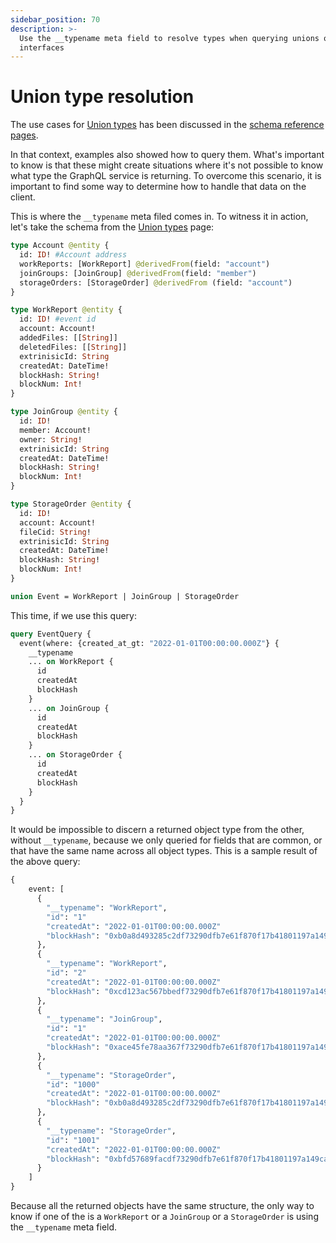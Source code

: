 ```yaml
---
sidebar_position: 70
description: >-
  Use the __typename meta field to resolve types when querying unions or
  interfaces
---
```


# Union type resolution

The use cases for [Union types](/basics/schema-file/unions-and-typed-json) has been discussed in the [schema reference pages](/basics/schema-file/).

In that context, examples also showed how to query them. What's important to know is that these might create situations where it's not possible to know what type the GraphQL service is returning. To overcome this scenario, it is important to find some way to determine how to handle that data on the client.

This is where the `__typename` meta filed comes in. To witness it in action, let's take the schema from the [Union types](/basics/schema-file/unions-and-typed-json) page:

```graphql title="schema.graphql"
type Account @entity {
  id: ID! #Account address
  workReports: [WorkReport] @derivedFrom(field: "account")
  joinGroups: [JoinGroup] @derivedFrom(field: "member")
  storageOrders: [StorageOrder] @derivedFrom (field: "account")
}

type WorkReport @entity {
  id: ID! #event id
  account: Account!
  addedFiles: [[String]]
  deletedFiles: [[String]]
  extrinisicId: String
  createdAt: DateTime!
  blockHash: String!
  blockNum: Int!
}

type JoinGroup @entity {
  id: ID!
  member: Account!
  owner: String!
  extrinisicId: String
  createdAt: DateTime!
  blockHash: String!
  blockNum: Int!
}

type StorageOrder @entity {
  id: ID!
  account: Account!
  fileCid: String!
  extrinisicId: String
  createdAt: DateTime!
  blockHash: String!
  blockNum: Int!
}

union Event = WorkReport | JoinGroup | StorageOrder

```


This time, if we use this query:

```graphql
query EventQuery {
  event(where: {created_at_gt: "2022-01-01T00:00:00.000Z"} {
    __typename 
    ... on WorkReport {
      id
      createdAt
      blockHash
    }
    ... on JoinGroup {
      id
      createdAt
      blockHash
    }
    ... on StorageOrder {
      id
      createdAt
      blockHash
    }
  }
}

```

It would be impossible to discern a returned object type from the other, without `__typename`, because we only queried for fields that are common, or that have the same name across all object types. This is a sample result of the above query:

```graphql
{
    event: [
      {
        "__typename": "WorkReport",
        "id": "1"
        "createdAt": "2022-01-01T00:00:00.000Z"
        "blockHash": "0xb0a8d493285c2df73290dfb7e61f870f17b41801197a149ca93654499ea3dafe"
      },
      {
        "__typename": "WorkReport",
        "id": "2"
        "createdAt": "2022-01-01T00:00:00.000Z"
        "blockHash": "0xcd123ac567bbedf73290dfb7e61f870f17b41801197a149ca9365455de34ac3b"
      },
      {
        "__typename": "JoinGroup",
        "id": "1"
        "createdAt": "2022-01-01T00:00:00.000Z"
        "blockHash": "0xace45fe78aa367f73290dfb7e61f870f17b41801197a149ca936544fe09ae87c"
      },
      {
        "__typename": "StorageOrder",
        "id": "1000"
        "createdAt": "2022-01-01T00:00:00.000Z"
        "blockHash": "0xb0a8d493285c2df73290dfb7e61f870f17b41801197a149ca93654499ea3dafe"
      },
      {
        "__typename": "StorageOrder",
        "id": "1001"
        "createdAt": "2022-01-01T00:00:00.000Z"
        "blockHash": "0xbfd57689facdf73290dfb7e61f870f17b41801197a149ca9365gac45cece097a"
      }
    ]
}
```

Because all the returned objects have the same structure, the only way to know if one of the is a `WorkReport` or a `JoinGroup` or a `StorageOrder` is using the `__typename` meta field.
